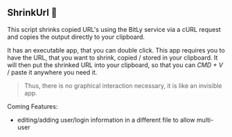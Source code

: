 ## ShrinkUrl 􀍳

This script shrinks copied URL's using the BitLy service via a cURL request and copies
the output directly to your clipboard. 

It has an executable app, that you can double click.
This app requires you to have the URL, that you want to shrink, copied / stored
in your clipboard. It will then put the shrinked URL into your clipboard, so
that you can *CMD + V* / paste it anywhere you need it. 
> Thus, there is no graphical interaction necessary, it is like an invisible
> app.

Coming Features:
- editing/adding user/login information in a different file to allow multi-user
